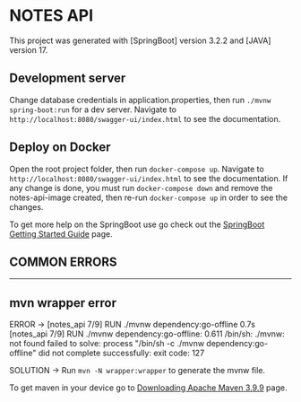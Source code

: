 # NOTES API

This project was generated with [SpringBoot] version 3.2.2 and [JAVA] version 17.

## Development server

Change database credentials in application.properties, then run `./mvnw spring-boot:run` for a dev server. Navigate to `http://localhost:8080/swagger-ui/index.html` to see the documentation.

## Deploy on Docker

Open the root project folder, then run `docker-compose up`. Navigate to `http://localhost:8080/swagger-ui/index.html` to see the documentation. If any change is done, you must
run `docker-compose down` and remove the notes-api-image created, then re-run `docker-compose up` in order to see the changes.

To get more help on the SpringBoot use go check out the [SpringBoot Getting Started Guide](https://github.com/spring-guides/gs-spring-boot.git) page.

## COMMON ERRORS

----
mvn wrapper error
----
ERROR -> [notes_api 7/9] RUN ./mvnw dependency:go-offline                                                                                                                     0.7s
[notes_api 7/9] RUN ./mvnw dependency:go-offline:
0.611 /bin/sh: ./mvnw: not found
failed to solve: process "/bin/sh -c ./mvnw dependency:go-offline" did not complete successfully: exit code: 127

SOLUTION -> Run `mvn -N wrapper:wrapper` to generate the mvnw file.

To get maven in your device go to [Downloading Apache Maven 3.9.9](https://maven.apache.org/download.cgi) page.
